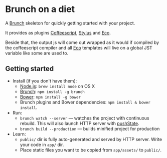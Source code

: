 # Brunch on a diet

A [Brunch](http://brunch.io) skeleton for quickly getting started with your project.

It provides as plugins [Coffeescript](http://bower.io), [Stylus](http://bower.io) and [Eco](http://bower.io).

Beside that, the output js will come out wrapped as it would if compiled by the coffeescript compiler and all [Eco](http://bower.io) templates will live on a global JST variable like some are used to.



## Getting started
* Install (if you don't have them):
    * [Node.js](http://nodejs.org): `brew install node` on OS X
    * [Brunch](http://brunch.io): `npm install -g brunch`
    * [Bower](http://bower.io): `npm install -g bower`
    * Brunch plugins and Bower dependencies: `npm install & bower install`.
* Run:
    * `brunch watch --server` — watches the project with continuous rebuild. This will also launch HTTP server with [pushState](https://developer.mozilla.org/en-US/docs/Web/Guide/API/DOM/Manipulating_the_browser_history).
    * `brunch build --production` — builds minified project for production
* Learn:
    * `public/` dir is fully auto-generated and served by HTTP server.  Write your code in `app/` dir.
    * Place static files you want to be copied from `app/assets/` to `public/`.
    
